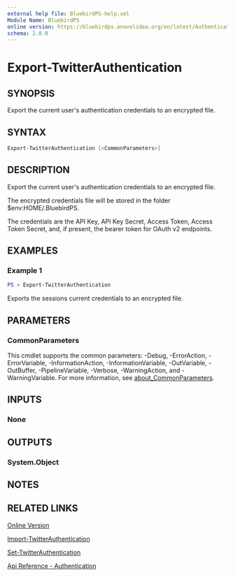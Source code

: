 ```yaml
---
external help file: BluebirdPS-help.xml
Module Name: BluebirdPS
online version: https://bluebirdps.anovelidea.org/en/latest/Authentication/Export-TwitterAuthentication
schema: 2.0.0
---
```


# Export-TwitterAuthentication

## SYNOPSIS

Export the current user's authentication credentials to an encrypted file.

## SYNTAX

```powershell
Export-TwitterAuthentication [<CommonParameters>]
```

## DESCRIPTION

Export the current user's authentication credentials to an encrypted file.

The encrypted credentials file will be stored in the folder $env:HOME/.BluebirdPS.

The credentials are the API Key, API Key Secret, Access Token, Access Token Secret, and, if present, the bearer token for OAuth v2 endpoints.

## EXAMPLES

### Example 1

```powershell
PS > Export-TwitterAuthentication
```

Exports the sessions current credentials to an encrypted file.

## PARAMETERS

### CommonParameters

This cmdlet supports the common parameters: -Debug, -ErrorAction, -ErrorVariable, -InformationAction, -InformationVariable, -OutVariable, -OutBuffer, -PipelineVariable, -Verbose, -WarningAction, and -WarningVariable. For more information, see [about_CommonParameters](http://go.microsoft.com/fwlink/?LinkID=113216).

## INPUTS

### None

## OUTPUTS

### System.Object

## NOTES

## RELATED LINKS

[Online Version](https://bluebirdps.anovelidea.org/en/latest/Authentication/Export-TwitterAuthentication)

[Import-TwitterAuthentication](https://bluebirdps.anovelidea.org/en/latest/Authentication/Import-TwitterAuthentication)

[Set-TwitterAuthentication](https://bluebirdps.anovelidea.org/en/latest/Authentication/Set-TwitterAuthentication)

[Api Reference - Authentication](https://developer.twitter.com/en/docs/authentication/oauth-1-0a)
